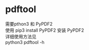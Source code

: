 # pdftool
 
 需要pthon3 和 PyPDF2<br>
 使用 pip3 install PyPDF2 安装 PyPDF2<br>
 详细使用方法见<br>
 python3 pdftool -h<br>
